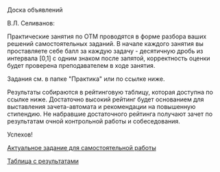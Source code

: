 Доска объявлений 

В.Л. Селиванов:


Практические занятия по ОТМ проводятся в форме разбора ваших решений самостоятельных заданий. В начале каждого занятия вы проставляете себе балл за каждую задачу - десятичную дробь из интервала [0,1] с одним знаком после запятой, корректность оценки будет проверена преподавателем в ходе занятия.  

Задания см. в папке "Практика" или по ссылке ниже. 

Результаты собираются в рейтинговую таблицу, которая доступна по ссылке ниже. Достаточно высокий рейтинг будет основанием для выставления зачета-автомата и рекомендации на повышенную стипендию. Не набравшие достаточного рейтинга получают зачет по результатам очной контрольной работы и собеседования.

Успехов!




 [Актуальное задание для самостоятельной работы](https://docs.yandex.ru/docs/view?url=ya-disk%3A%2F%2F%2Fdisk%2FSets-2024%2FTask1.pdf&name=Task1.pdf&uid=1130000047699803&nosw=1) 


[Таблица с результатами](https://docs.google.com/spreadsheets/d/11PnUCI7sD1wD1jTbNjdllY5n85fAyNVDdoEhmNYuVRA/edit?gid=0#gid=0)


